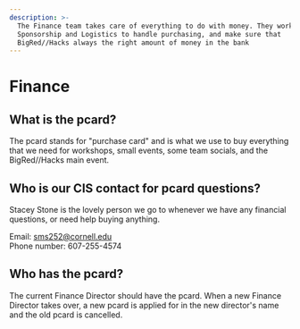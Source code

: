 ```yaml
---
description: >-
  The Finance team takes care of everything to do with money. They work with
  Sponsorship and Logistics to handle purchasing, and make sure that
  BigRed//Hacks always the right amount of money in the bank
---
```


# Finance

## What is the pcard?

The pcard stands for "purchase card" and is what we use to buy everything that we need for workshops, small events, some team socials, and the BigRed//Hacks main event.

## Who is our CIS contact for pcard questions?

Stacey Stone is the lovely person we go to whenever we have any financial questions, or need help buying anything.  
  
Email: [sms252@cornell.edu](mailto:sms252@cornell.edu)  
Phone number: 607-255-4574

## Who has the pcard?

The current Finance Director should have the pcard. When a new Finance Director takes over, a new pcard is applied for in the new director's name and the old pcard is cancelled.






